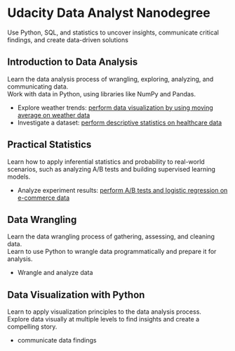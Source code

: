 # Udacity Data Analyst Nanodegree
Use Python, SQL, and statistics to uncover insights, communicate critical findings, and create data-driven solutions

## Introduction to Data Analysis
Learn the data analysis process of wrangling, exploring, analyzing, and communicating data.   
Work with data in Python, using libraries like NumPy and Pandas.  
* Explore weather trends: [perform data visualization by using moving average on weather data](https://github.com/jemc36/Udacity-DAND-Weather-Trends)
* Investigate a dataset: [perform descriptive statistics on healthcare data](https://github.com/jemc36/Udacity-DAND-EDA-NoShowApp)

## Practical Statistics
Learn how to apply inferential statistics and probability to real-world scenarios, such as analyzing A/B tests and building supervised learning models.  
* Analyze experiment results: [perform A/B tests and logistic regression on e-commerce data](https://github.com/jemc36/Udacity-DAND-AB-test-ecommerce)

## Data Wrangling
Learn the data wrangling process of gathering, assessing, and cleaning data.   
Learn to use Python to wrangle data programmatically and prepare it for analysis.    
* Wrangle and analyze data

## Data Visualization with Python
Learn to apply visualization principles to the data analysis process.   
Explore data visually at multiple levels to find insights and create a compelling story.  
* communicate data findings
